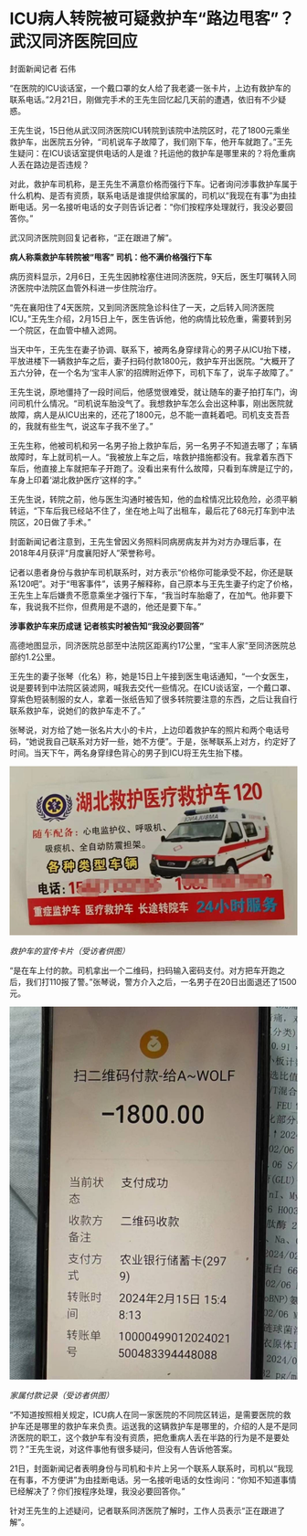 # ICU病人转院被可疑救护车“路边甩客”？武汉同济医院回应

封面新闻记者 石伟

“在医院的ICU谈话室，一个戴口罩的女人给了我老婆一张卡片，上边有救护车的联系电话。”2月21日，刚做完手术的王先生回忆起几天前的遭遇，依旧有不少疑惑。

王先生说，15日他从武汉同济医院ICU转院到该院中法院区时，花了1800元乘坐救护车，出医院五分钟，“司机说车子故障了，我们刚下车，他开车就跑了。”王先生疑问：在ICU谈话室提供电话的人是谁？托运他的救护车是哪里来的？将危重病人丢在路边是否违规？

对此，救护车司机称，是王先生不满意价格而强行下车。记者询问涉事救护车属于什么机构、是否有资质，联系电话是谁提供给家属的，司机以“我现在有事”为由挂断电话。另一名接听电话的女子则告诉记者：“你们按程序处理就行，我没必要回答你。”

武汉同济医院则回复记者称，“正在跟进了解”。

**病人称乘救护车转院被“甩客” 司机：他不满价格强行下车**

病历资料显示，2月6日，王先生因肺栓塞住进同济医院，9天后，医生叮嘱转入同济医院中法院区血管外科进一步住院治疗。

“先在襄阳住了4天医院，又到同济医院急诊科住了一天，之后转入同济医院ICU。”王先生介绍，2月15日上午，医生告诉他，他的病情比较危重，需要转到另一个院区，在血管中植入滤网。

当天中午，王先生在妻子协调、联系下，被两名身穿绿背心的男子从ICU抬下楼，平放进楼下一辆救护车之后，妻子扫码付款1800元，救护车开出医院。“大概开了五六分钟，在一个名为‘宝丰人家’的招牌附近停下，司机下车了，说车子故障了。”

王先生说，原地僵持了一段时间后，他感觉很难受，就让随车的妻子拍打车门，询问司机什么情况。“司机说车胎没气了。我想救护车怎么会出这种事，刚出医院就故障，病人是从ICU出来的，还花了1800元，总不能一直耗着吧。司机支支吾吾的，我就有些生气，说这车子我不坐了。”

王先生称，他被司机和另一名男子抬上救护车后，另一名男子不知道去哪了；车辆故障时，车上就司机一人。“我被放上车之后，啥救护措施都没有。我拿着东西下车后，他直接上车就把车子开跑了。没看出来有什么故障，只看到车牌是辽宁的，车身上印着‘湖北救护医疗’这样的字。”

王先生说，转院之前，他与医生沟通时被告知，他的血栓情况比较危险，必须平躺转运，“下车后我已经站不住了，坐在地上叫了出租车，最后花了68元打车到中法院区，20日做了手术。”

封面新闻记者注意到，王先生曾因义务照料同病房病友并为对方办理后事，在2018年4月获评“月度襄阳好人”荣誉称号。

记者以患者身份与救护车司机联系时，对方表示“价格你可能承受不起，你还是联系120吧”。对于“甩客事件”，该男子解释称，自己原本与王先生妻子约定了价格，王先生上车后嫌贵不愿意乘坐才强行下车，“我当时车胎瘪了，在加气。他非要下车，我说我不拦你，但费用是不退的，他还是要下车。”

**涉事救护车来历成谜 记者核实时被告知“我没必要回答”**

高德地图显示，同济医院总部至中法院区距离约17公里，“宝丰人家”至同济医院总部约1.2公里。

王先生的妻子张琴（化名）称，她是15日上午接到医生电话通知，“一个女医生，说是要转到中法院区装滤网，喊我去交代一些情况。在ICU谈话室，一个戴口罩、穿紫色短装制服的女人，拿着一张纸告知了很多转院要注意的东西，之后让我自行联系救护车，说她们的救护车走不了。”

张琴说，对方给了她一张名片大小的卡片，上边印着救护车的照片和两个电话号码，“她说我自己联系对方好一些，她不方便”。于是，张琴联系上对方，约定好了时间。当天下午，两名身穿绿色背心的男子到ICU将王先生抬下楼。

![1354673b7da05254ad759f0835bf61b0.jpg](https://raw.githubusercontent.com/qqhsx/qqnews_image/main/2024/02/21/ICU病人转院被可疑救护车“路边甩客”？武汉同济医院回应/1354673b7da05254ad759f0835bf61b0.jpg)

_救护车的宣传卡片（受访者供图）_

“是在车上付的款。司机拿出一个二维码，扫码输入密码支付。对方把车开跑之后，我们打110报了警。”张琴说，警方介入之后，一名男子在20日出面退还了1500元。

![b24b9b22d5676ec7f2bbe0f2a825f28d.jpg](https://raw.githubusercontent.com/qqhsx/qqnews_image/main/2024/02/21/ICU病人转院被可疑救护车“路边甩客”？武汉同济医院回应/b24b9b22d5676ec7f2bbe0f2a825f28d.jpg)

_家属付款记录（受访者供图）_

“不知道按照相关规定，ICU病人在同一家医院的不同院区转运，是需要医院的救护车还是哪里的救护车来负责。运送我的这辆救护车是哪里的，介绍的人是不是同济医院的职工，这个救护车有没有资质，把危重病人丢在半路的行为是不是要处罚？”王先生说，对这件事他有很多疑问，但没有人告诉他答案。

21日，封面新闻记者表明身份与司机和卡片上另一个联系人联系时，司机以“我现在有事，不方便讲”为由挂断电话。另一名接听电话的女性询问：“你知不知道事情已经解决了？你们按程序处理，我没必要回答你。”

针对王先生的上述疑问，记者联系同济医院了解时，工作人员表示“正在跟进了解”。

